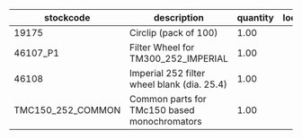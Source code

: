 |stockcode|description|quantity|location|
|---------|-----------|--------|--------|
|19175|Circlip (pack of 100)|1.00||
|46107_P1|Filter Wheel for TM300_252_IMPERIAL|1.00||
|46108|Imperial 252 filter wheel blank (dia. 25.4)|1.00||
|TMC150_252_COMMON|Common parts for TMc150 based monochromators|1.00||
